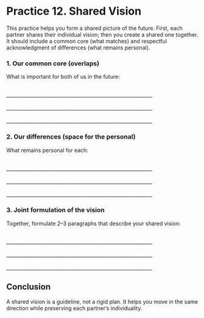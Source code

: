 # Practice 12. Shared Vision

This practice helps you form a shared picture of the future. First, each partner shares their individual vision; then you create a shared one together. It should include a common core (what matches) and respectful acknowledgment of differences (what remains personal).

### 1. Our common core (overlaps)

What is important for both of us in the future:

<br/>
____________________________________________________________
<br/><br/>
____________________________________________________________
<br/><br/>
____________________________________________________________

### 2. Our differences (space for the personal)

What remains personal for each:

<br/>
____________________________________________________________
<br/><br/>
____________________________________________________________
<br/><br/>
____________________________________________________________

### 3. Joint formulation of the vision

Together, formulate 2–3 paragraphs that describe your shared vision:

<br/>
____________________________________________________________
<br/><br/>
____________________________________________________________
<br/><br/>
____________________________________________________________

## Conclusion

A shared vision is a guideline, not a rigid plan. It helps you move in the same direction while preserving each partner’s individuality.

<div style="page-break-after: always;"></div>